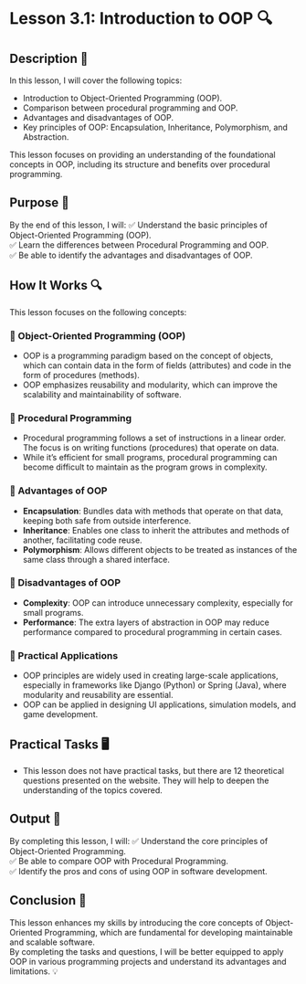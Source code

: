 # Lesson 3.1: Introduction to OOP 🔍

## Description 📝

In this lesson, I will cover the following topics:

-   Introduction to Object-Oriented Programming (OOP).
-   Comparison between procedural programming and OOP.
-   Advantages and disadvantages of OOP.
-   Key principles of OOP: Encapsulation, Inheritance, Polymorphism, and Abstraction.

This lesson focuses on providing an understanding of the foundational concepts in OOP, including its structure and benefits over procedural programming.

## Purpose 🎯

By the end of this lesson, I will:
✅ Understand the basic principles of Object-Oriented Programming (OOP).  
✅ Learn the differences between Procedural Programming and OOP.  
✅ Be able to identify the advantages and disadvantages of OOP.

## How It Works 🔍

This lesson focuses on the following concepts:

### 🔹 Object-Oriented Programming (OOP)

-   OOP is a programming paradigm based on the concept of objects, which can contain data in the form of fields (attributes) and code in the form of procedures (methods).
-   OOP emphasizes reusability and modularity, which can improve the scalability and maintainability of software.

### 🔹 Procedural Programming

-   Procedural programming follows a set of instructions in a linear order. The focus is on writing functions (procedures) that operate on data.
-   While it’s efficient for small programs, procedural programming can become difficult to maintain as the program grows in complexity.

### 🔹 Advantages of OOP

-   **Encapsulation**: Bundles data with methods that operate on that data, keeping both safe from outside interference.
-   **Inheritance**: Enables one class to inherit the attributes and methods of another, facilitating code reuse.
-   **Polymorphism**: Allows different objects to be treated as instances of the same class through a shared interface.

### 🔹 Disadvantages of OOP

-   **Complexity**: OOP can introduce unnecessary complexity, especially for small programs.
-   **Performance**: The extra layers of abstraction in OOP may reduce performance compared to procedural programming in certain cases.

### 🔹 Practical Applications

-   OOP principles are widely used in creating large-scale applications, especially in frameworks like Django (Python) or Spring (Java), where modularity and reusability are essential.
-   OOP can be applied in designing UI applications, simulation models, and game development.

## Practical Tasks 🖥️

-   This lesson does not have practical tasks, but there are 12 theoretical questions presented on the website. They will help to deepen the understanding of the topics covered.

## Output 📜

By completing this lesson, I will:
✅ Understand the core principles of Object-Oriented Programming.  
✅ Be able to compare OOP with Procedural Programming.  
✅ Identify the pros and cons of using OOP in software development.

## Conclusion 🚀

This lesson enhances my skills by introducing the core concepts of Object-Oriented Programming, which are fundamental for developing maintainable and scalable software.  
By completing the tasks and questions, I will be better equipped to apply OOP in various programming projects and understand its advantages and limitations. 💡
